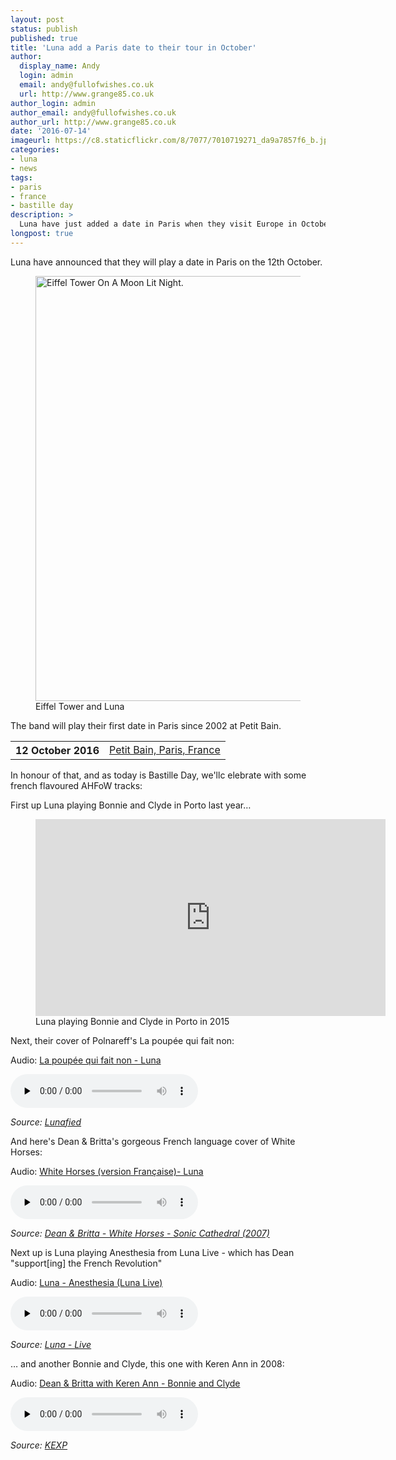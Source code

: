 ```yaml
---
layout: post
status: publish
published: true
title: 'Luna add a Paris date to their tour in October'
author:
  display_name: Andy
  login: admin
  email: andy@fullofwishes.co.uk
  url: http://www.grange85.co.uk
author_login: admin
author_email: andy@fullofwishes.co.uk
author_url: http://www.grange85.co.uk
date: '2016-07-14'
imageurl: https://c8.staticflickr.com/8/7077/7010719271_da9a7857f6_b.jpg
categories:
- luna
- news
tags:
- paris
- france
- bastille day
description: >
  Luna have just added a date in Paris when they visit Europe in October. Plus a few AHFoW related treats for Bastille Day!
longpost: true
---
```

<p class="lead">Luna have announced that they will play a date in Paris on the 12th October.</p>
<figure><a data-flickr-embed="true"  href="https://www.flickr.com/photos/rejik/7010719271/in/photolist-bFvLAc-7p5Smr-azcnQA-2Hby4-jhCbB4-5k78Ho-Ggqzs-hKHJPA-7LL3tk-68rK4q-FywMH-FywKc-FywLi-faVBLf-JENfNn-ACj21r-6JaPvH-BDeoFV-7hkV8W-gLTVJ3-7oBHou-feYWV2-2Wb7Qi-9oNqg5-4f9hY1-8nqsdJ-j3FZYW-6eXFao-pqpF2Z-gkwXP7-9bhaPi-itjpLC-8zdfP6-2ixBmN-7xrPvt-k2zS8e-6vgTrE-2NHzF-5sZ8RJ-6Y9uVo-5ct7xY-dfyZm-dTGvV7-8mVwLt-3gP2as-7ysJu-4gb8Di-8mVwfn-pdpwt8-pkD5ap" title="Eiffel Tower On A Moon Lit Night."><img src="https://c8.staticflickr.com/8/7077/7010719271_da9a7857f6_b.jpg" width="1024" height="680" alt="Eiffel Tower On A Moon Lit Night."></a><script async src="//embedr.flickr.com/assets/client-code.js" charset="utf-8"></script><figcaption>Eiffel Tower and Luna</figcaption></figure>
<p>The band will play their first date in Paris since 2002 at Petit Bain.</p>
<table class="table table-striped">
        <tbody>
<tr>
        <th class="col-md-4">12 October 2016</th>
        <td class="col-md-8"><a href="/database/luna/shows/2016/2016-10-12-luna-petit-bain-paris-france/">Petit Bain, Paris, France</a></td>
        </tr>

</tbody></table>

<p>In honour of that, and as today is Bastille Day, we'llc elebrate with some french flavoured AHFoW tracks:</p>
<!--more-->
<p>First up Luna playing Bonnie and Clyde in Porto last year&hellip;</p>
<figure class="caption aligncenter"><iframe width="560" height="315" src="https://www.youtube.com/embed/XxE170KbLbM" frameborder="0" allowfullscreen></iframe><figcaption class="caption-text">Luna playing Bonnie and Clyde in Porto in 2015</figcaption></figure>
<p>Next, their cover of Polnareff's La poupée qui fait non:</p>
<div class="well">
  <p class="audio">Audio: <a href="https://media.fullofwishes.co.uk/02-luna/audio/03-luna-la-poupee-qui-fait-non.mp3">La poupée qui fait non - Luna</a></p>
  <audio controls="controls" preload="none" src="https://media.fullofwishes.co.uk/02-luna/audio/03-luna-la-poupee-qui-fait-non.mp3"></audio>
  <p class="source small text-right"><em>Source: <a href="/database/luna/releases/luna-lunafied-luna-covers/">Lunafied</a></em></p>
</div>
<p>And here's Dean & Britta's gorgeous French language cover of White Horses:</p>
<div class="well">
  <p class="audio">Audio: <a href="https://media.fullofwishes.co.uk/07-dean_and_britta/audio/dean-and-britta-white-horses-version-francaise.mp3">White Horses (version Fran&ccedil;aise)- Luna</a></p>
  <audio controls="controls" preload="none" src="https://media.fullofwishes.co.uk/07-dean_and_britta/audio/dean-and-britta-white-horses-version-francaise.mp3"></audio>
  <p class="source small text-right"><em>Source: <a href="/database/dean-and-britta/dean-and-britta-releases/dean-and-britta-white-horses/">Dean & Britta - White Horses - Sonic Cathedral (2007)</a></em></p>
</div>
<p>Next up is Luna playing Anesthesia from Luna Live - which has Dean "support[ing] the French Revolution"</p>
<div class="well">
  <p class="audio">Audio: <a href="https://media.fullofwishes.co.uk/02-luna/audio/06-luna-anesthesia-luna-live.mp3">Luna - Anesthesia (Luna Live)</a></p>
  <audio controls="controls" preload="none" src="https://media.fullofwishes.co.uk/02-luna/audio/06-luna-anesthesia-luna-live.mp3"></audio>
  <p class="source small text-right"><em>Source: <a href="/database/luna/releases/luna-live/">Luna - Live</a></em></p>
</div>
<p>&hellip; and another Bonnie and Clyde, this one with Keren Ann in 2008:</p>
<div class="well">
  <p class="audio">Audio: <a href="https://media.fullofwishes.co.uk/07-dean_and_britta/audio/dean-amd-britta-keren-ann-2008-02-15-bonnie-and-clyde.mp3">Dean & Britta with Keren Ann - Bonnie and Clyde</a></p>
  <audio controls="controls" preload="none" src="https://media.fullofwishes.co.uk/07-dean_and_britta/audio/dean-amd-britta-keren-ann-2008-02-15-bonnie-and-clyde.mp3"></audio>
  <p class="source small text-right"><em>Source: <a href="">KEXP</a></em></p>
</div>
